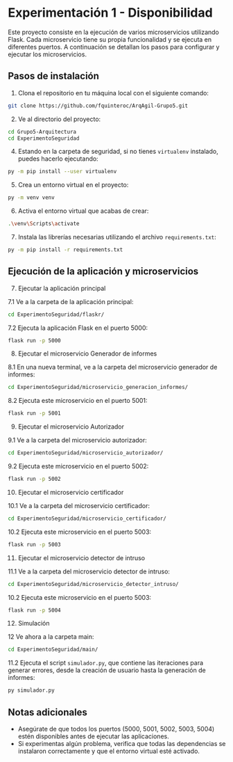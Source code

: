 # Experimentación 1 - Disponibilidad
Este proyecto consiste en la ejecución de varios microservicios utilizando Flask. Cada microservicio tiene su propia funcionalidad y se ejecuta en diferentes puertos. A continuación se detallan los pasos para configurar y ejecutar los microservicios.

## Pasos de instalación
1. Clona el repositorio en tu máquina local con el siguiente comando:

```bash
git clone https://github.com/fquinteroc/ArqAgil-Grupo5.git
```

2. Ve al directorio del proyecto:
```bash
cd Grupo5-Arquitectura
cd ExperimentoSeguridad
```

4. Estando en la carpeta de seguridad, si no tienes `virtualenv` instalado, puedes hacerlo ejecutando:
```bash
py -m pip install --user virtualenv
```

5. Crea un entorno virtual en el proyecto:
```bash
py -m venv venv
```
6. Activa el entorno virtual que acabas de crear:
```bash
.\venv\Scripts\activate
```
7. Instala las librerías necesarias utilizando el archivo `requirements.txt`:
```bash
py -m pip install -r requirements.txt
```
## Ejecución de la aplicación y microservicios

7. Ejecutar la aplicación principal

7.1 Ve a la carpeta de la aplicación principal:
```bash
cd ExperimentoSeguridad/flaskr/
```
7.2 Ejecuta la aplicación Flask en el puerto 5000:
```bash
flask run -p 5000
```
8. Ejecutar el microservicio Generador de informes

8.1 En una nueva terminal, ve a la carpeta del microservicio generador de informes:
```bash
cd ExperimentoSeguridad/microservicio_generacion_informes/
```
8.2 Ejecuta este microservicio en el puerto 5001:
```bash
flask run -p 5001
```
9. Ejecutar el microservicio Autorizador

9.1 Ve a la carpeta del microservicio autorizador:
```bash
cd ExperimentoSeguridad/microservicio_autorizador/
```
9.2 Ejecuta este microservicio en el puerto 5002:
```bash
flask run -p 5002
```
10. Ejecutar el microservicio certificador

10.1 Ve a la carpeta del microservicio certificador:
```bash
cd ExperimentoSeguridad/microservicio_certificador/
```
10.2 Ejecuta este microservicio en el puerto 5003:
```bash
flask run -p 5003
```
11. Ejecutar el microservicio detector de intruso

11.1 Ve a la carpeta del microservicio detector de intruso:
```bash
cd ExperimentoSeguridad/microservicio_detector_intruso/
```
10.2 Ejecuta este microservicio en el puerto 5003:
```bash
flask run -p 5004
```

12. Simulación

12 Ve ahora a la carpeta main:
```bash
cd ExperimentoSeguridad/main/
```
11.2 Ejecuta el script `simulador.py`, que contiene las iteraciones para generar errores, desde la creación de usuario hasta la generación de informes:
```bash
py simulador.py
```
## Notas adicionales
- Asegúrate de que todos los puertos (5000, 5001, 5002, 5003, 5004) estén disponibles antes de ejecutar las aplicaciones.
- Si experimentas algún problema, verifica que todas las dependencias se instalaron correctamente y que el entorno virtual esté activado.

